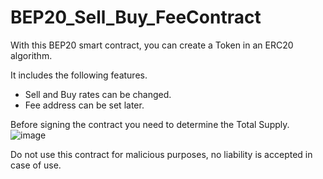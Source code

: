 # BEP20_Sell_Buy_FeeContract
With this BEP20 smart contract, you can create a Token in an ERC20 algorithm.  

It includes the following features.
* Sell and Buy rates can be changed. 
* Fee address can be set later.  

Before signing the contract you need to determine the Total Supply.<br>
![image](https://user-images.githubusercontent.com/44619951/228122720-3fff8e4c-c01c-4f14-b6b0-4644bee3256e.png)


Do not use this contract for malicious purposes, no liability is accepted in case of use.
